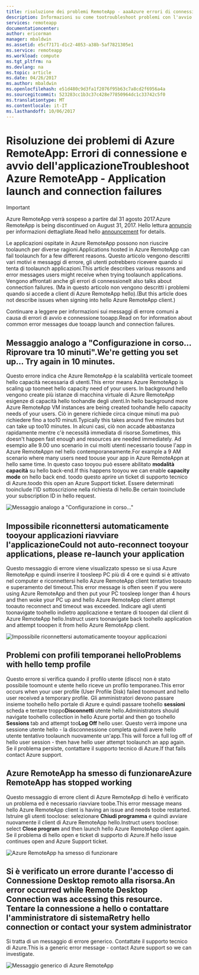 ```yaml
---
title: risoluzione dei problemi RemoteApp - aaaAzure errori di connessione e avvio dell'applicazione | Documenti Microsoft
description: Informazioni su come tootroubleshoot problemi con l'avvio e sulla connessione tooapplications in Azure RemoteApp.
services: remoteapp
documentationcenter: 
author: ericorman
manager: mbaldwin
ms.assetid: e5cf7171-d1c2-4053-a38b-5af7821305e1
ms.service: remoteapp
ms.workload: compute
ms.tgt_pltfrm: na
ms.devlang: na
ms.topic: article
ms.date: 04/26/2017
ms.author: mbaldwin
ms.openlocfilehash: e51d480c9d3fa1f2076f95b63c7a8cd2f6956a4a
ms.sourcegitcommit: 523283cc1b3c37c428e77850964dc1c33742c5f0
ms.translationtype: MT
ms.contentlocale: it-IT
ms.lasthandoff: 10/06/2017
---
```

# <a name="troubleshoot-azure-remoteapp---application-launch-and-connection-failures"></a><span data-ttu-id="5d111-103">Risoluzione dei problemi di Azure RemoteApp: Errori di connessione e avvio dell'applicazione</span><span class="sxs-lookup"><span data-stu-id="5d111-103">Troubleshoot Azure RemoteApp - Application launch and connection failures</span></span>
> [!IMPORTANT]
> <span data-ttu-id="5d111-104">Azure RemoteApp verrà sospeso a partire dal 31 agosto 2017.</span><span class="sxs-lookup"><span data-stu-id="5d111-104">Azure RemoteApp is being discontinued on August 31, 2017.</span></span> <span data-ttu-id="5d111-105">Hello lettura [annuncio](https://go.microsoft.com/fwlink/?linkid=821148) per informazioni dettagliate.</span><span class="sxs-lookup"><span data-stu-id="5d111-105">Read hello [announcement](https://go.microsoft.com/fwlink/?linkid=821148) for details.</span></span>
> 
> 

<span data-ttu-id="5d111-106">Le applicazioni ospitate in Azure RemoteApp possono non riuscire toolaunch per diverse ragioni.</span><span class="sxs-lookup"><span data-stu-id="5d111-106">Applications hosted in Azure RemoteApp can fail toolaunch for a few different reasons.</span></span> <span data-ttu-id="5d111-107">Questo articolo vengono descritti vari motivi e messaggi di errore, gli utenti potrebbero ricevere quando si tenta di toolaunch applicazioni.</span><span class="sxs-lookup"><span data-stu-id="5d111-107">This article describes various reasons and error messages users might receive when trying toolaunch applications.</span></span> <span data-ttu-id="5d111-108">Vengono affrontati anche gli errori di connessione</span><span class="sxs-lookup"><span data-stu-id="5d111-108">It also talks about connection failures.</span></span> <span data-ttu-id="5d111-109">(Ma in questo articolo non vengono descritti i problemi quando si accede a client di Azure RemoteApp hello).</span><span class="sxs-lookup"><span data-stu-id="5d111-109">(But this article does not describe issues when signing into hello Azure RemoteApp client.)</span></span>  

<span data-ttu-id="5d111-110">Continuare a leggere per informazioni sui messaggi di errore comuni a causa di errori di avvio e connessione tooapp.</span><span class="sxs-lookup"><span data-stu-id="5d111-110">Read on for information about common error messages due tooapp launch and connection failures.</span></span>

## <a name="were-getting-you-set-up-try-again-in-10-minutes"></a><span data-ttu-id="5d111-111">Messaggio analogo a "Configurazione in corso... Riprovare tra 10 minuti".</span><span class="sxs-lookup"><span data-stu-id="5d111-111">We're getting you set up... Try again in 10 minutes.</span></span>
<span data-ttu-id="5d111-112">Questo errore indica che Azure RemoteApp è la scalabilità verticale toomeet hello capacità necessaria di utenti.</span><span class="sxs-lookup"><span data-stu-id="5d111-112">This error means Azure RemoteApp is scaling up toomeet hello capacity need of your users.</span></span> <span data-ttu-id="5d111-113">In background hello vengono create più istanze di macchina virtuale di Azure RemoteApp esigenze di capacità hello toohandle degli utenti.</span><span class="sxs-lookup"><span data-stu-id="5d111-113">In hello background more Azure RemoteApp VM instances are being created toohandle hello capacity needs of your users.</span></span> <span data-ttu-id="5d111-114">Ciò in genere richiede circa cinque minuti ma può richiedere fino a too10 minuti.</span><span class="sxs-lookup"><span data-stu-id="5d111-114">Typically this takes around five minutes but can take up too10 minutes.</span></span> <span data-ttu-id="5d111-115">In alcuni casi, ciò non accade abbastanza rapidamente mentre c'è necessità immediata di risorse.</span><span class="sxs-lookup"><span data-stu-id="5d111-115">Sometimes, this doesn't happen fast enough and resources are needed immediately.</span></span> <span data-ttu-id="5d111-116">Ad esempio alle 9.00 uno scenario in cui molti utenti necessario toouse l'app in Azure RemoteAppn nel hello contemporaneamente.</span><span class="sxs-lookup"><span data-stu-id="5d111-116">For example a 9 AM scenario where many users need toouse your app in Azure RemoteAppn at hello same time.</span></span> <span data-ttu-id="5d111-117">In questo caso tooyou può essere abilitato **modalità capacità** su hello back-end.</span><span class="sxs-lookup"><span data-stu-id="5d111-117">If this happens tooyou we can enable **capacity mode** on hello back end.</span></span> <span data-ttu-id="5d111-118">toodo questo aprire un ticket di supporto tecnico di Azure.</span><span class="sxs-lookup"><span data-stu-id="5d111-118">toodo this open an Azure Support ticket.</span></span> <span data-ttu-id="5d111-119">Essere determinati tooinclude l'ID sottoscrizione nella richiesta di hello.</span><span class="sxs-lookup"><span data-stu-id="5d111-119">Be certain tooinclude your subscription ID in hello request.</span></span>  

![Messaggio analogo a "Configurazione in corso..."](./media/remoteapp-apptrouble/ra-apptrouble1.png)

## <a name="could-not-auto-reconnect-tooyour-applications-please-re-launch-your-application"></a><span data-ttu-id="5d111-121">Impossibile riconnettersi automaticamente tooyour applicazioni riavviare l'applicazione</span><span class="sxs-lookup"><span data-stu-id="5d111-121">Could not auto-reconnect tooyour applications, please re-launch your application</span></span>
<span data-ttu-id="5d111-122">Questo messaggio di errore viene visualizzato spesso se si usa Azure RemoteApp e quindi inserire il toosleep PC più di 4 ore e quindi si è attivato nel computer e riconnettersi hello Azure RemoteApp client tentativo tooauto e superamento del timeout.</span><span class="sxs-lookup"><span data-stu-id="5d111-122">This error message is often seen if you were using Azure RemoteApp and then put your PC toosleep longer than 4 hours and then woke your PC up and hello Azure RemoteApp client attempt tooauto reconnect and timeout was exceeded.</span></span>  <span data-ttu-id="5d111-123">Indicare agli utenti toonavigate toohello indietro applicazione e tentare di tooopen dal client di Azure RemoteApp hello.</span><span class="sxs-lookup"><span data-stu-id="5d111-123">Instruct users toonavigate back toohello application and attempt tooopen it from hello Azure RemoteApp client.</span></span>

![Impossibile riconnettersi automaticamente tooyour applicazioni](./media/remoteapp-apptrouble/ra-apptrouble2.png) 

## <a name="problems-with-hello-temp-profile"></a><span data-ttu-id="5d111-125">Problemi con profili temporanei hello</span><span class="sxs-lookup"><span data-stu-id="5d111-125">Problems with hello temp profile</span></span>
<span data-ttu-id="5d111-126">Questo errore si verifica quando il profilo utente (disco) non è stato possibile toomount e utente hello riceve un profilo temporaneo.</span><span class="sxs-lookup"><span data-stu-id="5d111-126">This error occurs when your user profile (User Profile Disk) failed toomount and hello user received a temporary profile.</span></span>  <span data-ttu-id="5d111-127">Gli amministratori devono passare insieme toohello hello portale di Azure e quindi passare toohello **sessioni** scheda e tentare troppo**Disconnetti** utente hello.</span><span class="sxs-lookup"><span data-stu-id="5d111-127">Administrators should navigate toohello collection in hello Azure portal and then go toohello **Sessions** tab and attempt too**Log Off** hello user.</span></span> <span data-ttu-id="5d111-128">Questo verrà impone una sessione utente hello - la disconnessione completa quindi avere hello utente tentativo toolaunch nuovamente un'app.</span><span class="sxs-lookup"><span data-stu-id="5d111-128">This will force a full log off of hello user session - then have hello user attempt toolaunch an app again.</span></span> <span data-ttu-id="5d111-129">Se il problema persiste, contattare il supporto tecnico di Azure.</span><span class="sxs-lookup"><span data-stu-id="5d111-129">If that fails contact Azure support.</span></span>

## <a name="azure-remoteapp-has-stopped-working"></a><span data-ttu-id="5d111-130">Azure RemoteApp ha smesso di funzionare</span><span class="sxs-lookup"><span data-stu-id="5d111-130">Azure RemoteApp has stopped working</span></span>
<span data-ttu-id="5d111-131">Questo messaggio di errore client di Azure RemoteApp di hello è verificato un problema ed è necessario riavviare toobe.</span><span class="sxs-lookup"><span data-stu-id="5d111-131">This error message means hello Azure RemoteApp client is having an issue and needs toobe restarted.</span></span> <span data-ttu-id="5d111-132">Istruire gli utenti tooclose: selezionare **Chiudi programma** e quindi avviare nuovamente il client di Azure RemoteApp hello.</span><span class="sxs-lookup"><span data-stu-id="5d111-132">Instruct users tooclose: select **Close program** and then launch hello Azure RemoteApp client again.</span></span>  <span data-ttu-id="5d111-133">Se il problema di hello open e ticket di supporto di Azure.</span><span class="sxs-lookup"><span data-stu-id="5d111-133">If hello issue continues open and Azure Support ticket.</span></span>

![Azure RemoteApp ha smesso di funzionare](./media/remoteapp-apptrouble/ra-apptrouble3.png)  

## <a name="an-error-occurred-while-remote-desktop-connection-was-accessing-this-resource-retry-hello-connection-or-contact-your-system-administrator"></a><span data-ttu-id="5d111-135">Si è verificato un errore durante l'accesso di Connessione Desktop remoto alla risorsa.</span><span class="sxs-lookup"><span data-stu-id="5d111-135">An error occurred while Remote Desktop Connection was accessing this resource.</span></span> <span data-ttu-id="5d111-136">Tentare la connessione a hello o contattare l'amministratore di sistema</span><span class="sxs-lookup"><span data-stu-id="5d111-136">Retry hello connection or contact your system administrator</span></span>
<span data-ttu-id="5d111-137">Si tratta di un messaggio di errore generico. Contattate il supporto tecnico di Azure.</span><span class="sxs-lookup"><span data-stu-id="5d111-137">This is a generic error message - contact Azure support so we can investigate.</span></span> 

![Messaggio generico di Azure RemoteApp](./media/remoteapp-apptrouble/ra-apptrouble4.png) 

